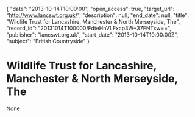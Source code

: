 {
  "date": "2013-10-14T10:00:00", 
  "open_access": true, 
  "target_url": "http://www.lancswt.org.uk/", 
  "description": null, 
  "end_date": null, 
  "title": "Wildlife Trust for Lancashire, Manchester & North Merseyside, The", 
  "record_id": "20131014T100000/FdteHnVLFxcp3W+37FNTxw==", 
  "publisher": "lancswt.org.uk", 
  "start_date": "2013-10-14T10:00:00Z", 
  "subject": "British Countryside"
}

# Wildlife Trust for Lancashire, Manchester & North Merseyside, The

None